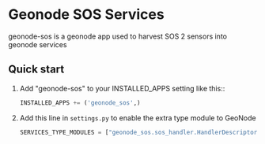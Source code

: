 Geonode SOS Services
====================


geonode-sos is a geonode app used to harvest SOS 2 sensors into geonode services


Quick start
-----------

1. Add "geonode-sos" to your INSTALLED_APPS setting like this::

    ```python
    INSTALLED_APPS += ('geonode_sos',)
    ```

2. Add this line in `settings.py` to enable the extra type module to GeoNode
    ```python
    SERVICES_TYPE_MODULES = ["geonode_sos.sos_handler.HandlerDescriptor"]
    ```
